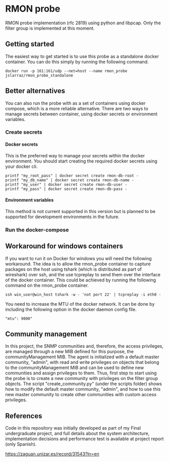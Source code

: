 # RMON probe
RMON probe implementation (rfc 2819) using python and libpcap. Only the filter group is implemented at this moment.

## Getting started

The easiest way to get started is to use this probe as a standalone docker container. You can do this simply by running 
the following command.

```
docker run -p 161:161/udp --net=host --name rmon_probe jslarraz/rmon_probe_standalone
```

## Better alternatives

You can also run the probe with as a set of containers using docker compose, which is a more reliable alternative. There
are two ways to manage secrets between container, using docker secrets or environment variables. 

### Create secrets

#### Docker secrets

This is the preferred way to manage your secrets within the docker environment. You should start creating the required 
docker secrets using your docker cli. 

```
printf "my_root_pass" | docker secret create rmon-db-root -
printf "my_db_name" | docker secret create rmon-db-name -
printf "my_user" | docker secret create rmon-db-user -
printf "my_pass" | docker secret create rmon-db-pass -
```

#### Environment variables

This method is not current supported in this version but is planned to be supported for development environments in the 
future. 

### Run the docker-compose

## Workaround for windows containers

If you want to run it on Docker for windows you will need the following workaround. The idea is to allow the rmon_probe
container to capture packages on the host using  tshark (which is distributed as part of wireshark) over ssh, and the 
use tcpreplay to send them over the interface of the docker container. This could be achieved by running the following 
command on the rmon_probe container. 

```
ssh win_user@win_host tshark -w - 'not port 22' | tcpreplay -i eth0 -
```

You need to increase the MTU of the docker network. It can be done by including the following option in the docker 
daemon config file.

```
"mtu": 9000"
```

## Community management

In this project, the SNMP communities and, therefore, the access privileges, are managed through a new MIB defined for 
this purpose, the communityManagement MIB. The agent is initialized with a default master community, "admin", with read 
and write privileges on objects that belong to the communityManagement MIB and can be used to define new communities and 
assign privileges to them. Thus, first step to start using the probe is to create a new community with privileges on the 
filter group objects. The script "create_community.py" (under the scripts folder) shows how to modify the default master 
community, "admin", and how to use this new master community to create other communities with custom access privileges.

## References

Code in this repository was initially developed as part of my Final undergraduate project, and full details about the 
system architecture, implementation decisions and performance test is available at project report (only Spanish).

https://zaguan.unizar.es/record/31543?ln=en


